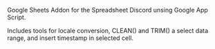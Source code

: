 Google Sheets Addon for the Spreadsheet Discord unsing Google App Script.

Includes tools for locale conversion, CLEAN() and TRIM() a select data range, and insert timestamp in selected cell.
